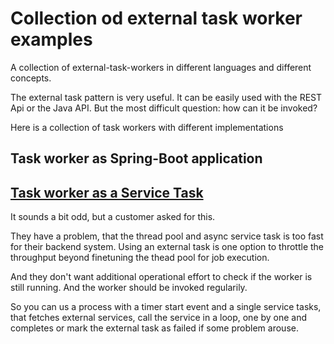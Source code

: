 # Collection od external task worker examples
A collection of external-task-workers in different languages and different concepts.

The external task pattern is very useful. It can be easily used with the REST Api or the Java API. But the most difficult question: how can it be invoked?

Here is a collection of task workers with different implementations

## Task worker as Spring-Boot application

## [Task worker as a Service Task](external-task-worker-scheduled-by-process)
It sounds a bit odd, but a customer asked for this.

They have a problem, that the thread pool and async service task is too fast for their backend system. Using an external task is one option to throttle the throughput beyond finetuning the thead pool for job execution.

And they don't want additional operational effort to check if the worker is still running. And the worker should be invoked regularily.

So you can us a process with a timer start event and a single service tasks, that fetches external services, call the service in a loop, one by one and completes or mark the external task as failed if some problem arouse.


